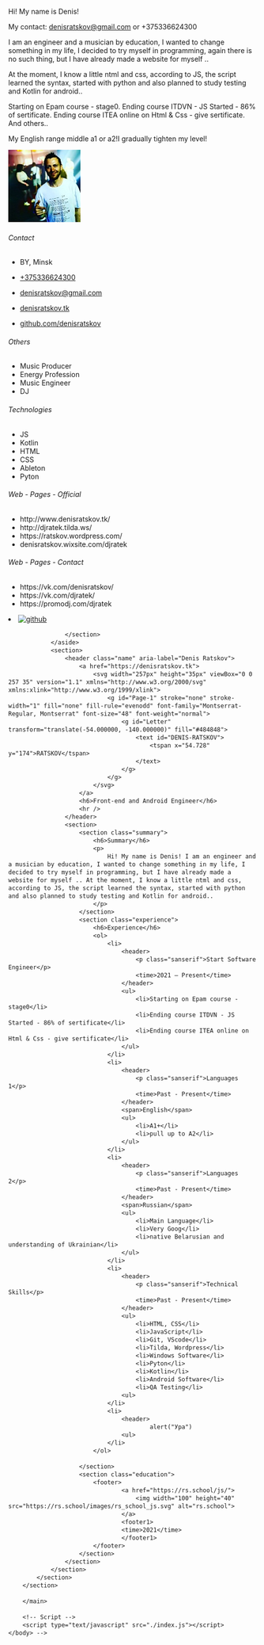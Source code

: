 Hi! My name is Denis!

My contact: denisratskov@gmail.com or +375336624300

I am an engineer and a musician by education, I wanted to change something in my life, I decided to try myself in programming, again there is no such thing, but I have already made a website for myself ..

At the moment, I know a little ntml and css, according to JS, the script learned the syntax, started with python and also planned to study testing and Kotlin for android..

Starting on Epam course - stage0. Ending course ITDVN - JS Started - 86% of sertificate. Ending course ITEA online on Html & Css - give sertificate. And others..

My English range middle a1 or a2!I gradually tighten my level!

<!DOCTYPE html>
<html lang="en" moznomarginboxes>
    <head>
        <meta http-equiv="X-UA-Compatible" content="IE=edge">
        <meta name="viewport" content="width=device-width, initial-scale=1.0">
        <!-- Metadata -->
        <link rel="stylesheet" type="text/css" href="https://fonts.googleapis.com/css?family=Cardo|Montserrat:300,400,500&amp;subset=latin-ext" crossorigin="anonymous" />
        <link rel="stylesheet" type="text/css" href="https://cdnjs.cloudflare.com/ajax/libs/normalize/8.0.0/normalize.min.css" integrity="sha256-oSrCnRYXvHG31SBifqP2PM1uje7SJUyX0nTwO2RJV54=" crossorigin="anonymous" />
        <link rel="stylesheet" type="text/css" href="https://use.fontawesome.com/releases/v5.1.0/css/all.css" integrity="sha384-lKuwvrZot6UHsBSfcMvOkWwlCMgc0TaWr+30HWe3a4ltaBwTZhyTEggF5tJv8tbt" crossorigin="anonymous" />
        <!-- Custom Styles -->
        <link rel="stylesheet" type="text/css" href="./styles.css" />
        <title>Denis Ratskov CV</title>
        <link rel="stylesheet" href="style.css">
    </head>
    <body class="letter">
        <section id="save">
            <section class="sheet">
                <aside>
                    <a href="https://rs.school/js/">
                        <img src="https://github.com/denisratskov/rsschool-cv/blob/gh-pages/dImWmNTua70.jpg?raw=true" alt="rs.school"> 
                    </a>
                    <section class="contact">
                        <h6>Contact</h6>
                        <ul>
                            <li>
                                <p><i class="fa fa-map-marker-alt" title="Location"></i> BY, Minsk</p>
                            </li>
                            <li>
                                <p><i class="fa fa-phone" title="Cell phone"></i> <a href="tel:+375336624300">+375336624300</a></p>
                            </li>
                            <li>
                                <p><i class="fa fa-envelope" title="Email"></i> <a href="mailto:denisratskov@gmail.com">denisratskov@gmail.com</a></p>
                            </li>
                            <li>
                                <p><i class="fa fa-globe-americas" title="Website"></i> <a href="https://denisratskov.tk">denisratskov.tk</a></p>
                            </li>
                            <li>
                                <p><i class="fab fa-github" title="GitHub"></i> <a href="https://github.com/denisratskov">github.com/denisratskov</a></p>
                            </li>
                        </ul>
                    </section>
                    <section class="skills">
                        <h6>Others</h6>
                        <ul>
                            <li><span>Music Producer</span></li>
                            <li><span>Energy Profession</span></li>
                            <li><span>Music Engineer</span></li>
                            <li><span>DJ</span></li>
                        </ul>
                    </section>
                    <section class="skills">
                        <h6>Technologies</h6>
                        <ul>
                            <li><span>JS</span></li>
                            <li><span>Kotlin</span></li>
                            <li><span>HTML</span></li>
                            <li><span>CSS</span></li>
                            <li><span>Ableton</span></li>
                            <li><span>Pyton</span></li>
                        </ul>
                    </section>
                    <section class="skills">
                        <h6>Web - Pages - Official</h6>
                        <ul>
                            <li><span>http://www.denisratskov.tk/</span></li>
                            <li><span>http://djratek.tilda.ws/</span></li>
                            <li><span>https://ratskov.wordpress.com/</span></li>
                            <li><span>denisratskov.wixsite.com/djratek</span></li>
                        </ul>
                    </section>
                    <section class="skills">
                        <h6>Web - Pages - Contact</h6>
                        <ul>
                            <li><span>https://vk.com/denisratskov/</span></li>
                            <li><span>https://vk.com/djratek/</span></li>
                            <li><span>https://promodj.com/djratek</span></li>
                        </ul>
                    </section>
                    <section class="references">
                    </li>                 
                    <li>
                        <a href="https://github.com/denisratskov">
                            <img width="40" height="40" src="https://avatars.githubusercontent.com/u/86842448?s=400&v=4" alt="github"> 
                        </a>
                    </li>

                    </section>
                </aside>
                <section>
                    <header class="name" aria-label="Denis Ratskov">
                        <a href="https://denisratskov.tk">
                            <svg width="257px" height="35px" viewBox="0 0 257 35" version="1.1" xmlns="http://www.w3.org/2000/svg" xmlns:xlink="http://www.w3.org/1999/xlink">
                                <g id="Page-1" stroke="none" stroke-width="1" fill="none" fill-rule="evenodd" font-family="Montserrat-Regular, Montserrat" font-size="48" font-weight="normal">
                                    <g id="Letter" transform="translate(-54.000000, -140.000000)" fill="#484848">
                                        <text id="DENIS-RATSKOV">
                                            <tspan x="54.728" y="174">RATSKOV</tspan>
                                        </text>
                                    </g>
                                </g>
                            </svg>
                        </a>
                        <h6>Front-end and Android Engineer</h6>
                        <hr />
                    </header>
                    <section>
                        <section class="summary">
                            <h6>Summary</h6>
                            <p>
                                Hi! My name is Denis! I am an engineer and a musician by education, I wanted to change something in my life, I decided to try myself in programming, but I have already made a website for myself .. At the moment, I know a little ntml and css, according to JS, the script learned the syntax, started with python and also planned to study testing and Kotlin for android.. 
                            </p>
                        </section>
                        <section class="experience">
                            <h6>Experience</h6>
                            <ol>
                                <li>
                                    <header>
                                        <p class="sanserif">Start Software Engineer</p>
                                        <time>2021 – Present</time>
                                    </header>
                                    <ul>
                                        <li>Starting on Epam course - stage0</li>
                                        <li>Ending course ITDVN - JS Started - 86% of sertificate</li>
                                        <li>Ending course ITEA online on Html & Css - give sertificate</li>
                                    </ul>
                                </li>
                                <li>
                                    <header>
                                        <p class="sanserif">Languages 1</p>
                                        <time>Past - Present</time>
                                    </header>
                                    <span>English</span>
                                    <ul>
                                        <li>A1+</li>
                                        <li>pull up to A2</li>
                                    </ul>
                                </li>
                                <li>
                                    <header>
                                        <p class="sanserif">Languages 2</p>
                                        <time>Past - Present</time>
                                    </header>
                                    <span>Russian</span>
                                    <ul>
                                        <li>Main Language</li>
                                        <li>Very Goog</li>
                                        <li>native Belarusian and understanding of Ukrainian</li>
                                    </ul>
                                </li>
                                <li>
                                    <header>
                                        <p class="sanserif">Technical Skills</p>
                                        <time>Past - Present</time>
                                    </header>
                                    <ul>
                                        <li>HTML, CSS</li>
                                        <li>JavaScript</li>
                                        <li>Git, VScode</li>
                                        <li>Tilda, Wordpress</li>
                                        <li>Windows Software</li>
                                        <li>Pyton</li>
                                        <li>Kotlin</li>
                                        <li>Android Software</li>
                                        <li>QA Testing</li>  
                                    <ul>
                                </li>
                                <li>
                                    <header>
                                            alert("Ура")
                                    <ul>
                                </li>
                            </ol>

                        </section>
                        <section class="education">
                            <footer>
                                    <a href="https://rs.school/js/">
                                        <img width="100" height="40" src="https://rs.school/images/rs_school_js.svg" alt="rs.school"> 
                                    </a>
                                    <footer1>
                                    <time>2021</time>
                                    </footer1>
                            </footer>
                        </section>
                    </section>
                </section>
            </section>
        </section>

        </main>
    
        <!-- Script -->
        <script type="text/javascript" src="./index.js"></script>
    </body> -->
</html>
